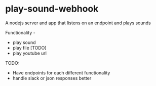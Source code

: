 # play-sound-webhook
A nodejs server and app that listens on an endpoint and plays sounds

Functionality - 
* play sound 
* play file [TODO]
* play youtube url

TODO: 
* Have endpoints for each different functionality
* handle slack or json responses better
